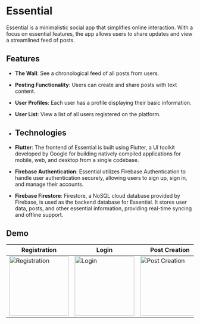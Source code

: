 # Essential

Essential is a minimalistic social app that simplifies online interaction. With a focus on essential features, the app allows users to share updates and view a streamlined feed of posts.

## Features
- **The Wall**: See a chronological feed of all posts from users.
- **Posting Functionality**: Users can create and share posts with text content.
- **User Profiles**: Each user has a profile displaying their basic information.
- **User List**: View a list of all users registered on the platform.

- ## Technologies
- **Flutter**: The frontend of Essential is built using Flutter, a UI toolkit developed by Google for building natively compiled applications for mobile, web, and desktop from a single codebase.
- **Firebase Authentication**: Essential utilizes Firebase Authentication to handle user authentication securely, allowing users to sign up, sign in, and manage their accounts.
- **Firebase Firestore**: Firestore, a NoSQL cloud database provided by Firebase, is used as the backend database for Essential. It stores user data, posts, and other essential information, providing real-time syncing and offline support.


## Demo

| Registration | Login | Post Creation | User List |
| ------------ | ----- | ------------- | --------- |
| <img src="https://github.com/brandonxu360/essential_social_app/assets/76601710/b48b129a-a057-4acc-bd84-88a19046ac0e" alt="Registration" width="160"> | <img src="https://github.com/brandonxu360/essential_social_app/assets/76601710/70b27cc3-7f2d-4944-84f7-7ff241de8caa" alt="Login" width="160"> | <img src="https://github.com/brandonxu360/essential_social_app/assets/76601710/cababddb-f2f4-4b01-907e-218fb1125a55" alt="Post Creation" width="160"> | <img src="https://github.com/brandonxu360/essential_social_app/assets/76601710/10be25d8-0a04-4b95-9f48-b8827f14805a" alt="User List" width="160"> |
